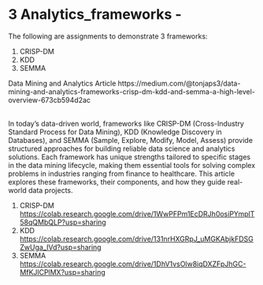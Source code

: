 # 3 Analytics_frameworks - 
The following are assignments to demonstrate 3 frameworks:
  1. CRISP-DM
  2. KDD
  3. SEMMA

<cr>
Data Mining and Analytics Article https://medium.com/@tonjaps3/data-mining-and-analytics-frameworks-crisp-dm-kdd-and-semma-a-high-level-overview-673cb594d2ac
<br>
  <br>
  
In today’s data-driven world, frameworks like CRISP-DM (Cross-Industry Standard Process for Data Mining), KDD (Knowledge Discovery in Databases), and SEMMA (Sample, Explore, Modify, Model, Assess) provide structured approaches for building reliable data science and analytics solutions. Each framework has unique strengths tailored to specific stages in the data mining lifecycle, making them essential tools for solving complex problems in industries ranging from finance to healthcare. This article explores these frameworks, their components, and how they guide real-world data projects.

1. CRISP-DM  https://colab.research.google.com/drive/1WwPFPm1EcDRJh0osiPYmplT58qQMbQLP?usp=sharing <br>
2. KDD https://colab.research.google.com/drive/131nrHXGRpJ_uMGKAbjkFDSGZwUga_IVd?usp=sharing <br>
3. SEMMA https://colab.research.google.com/drive/1DhV1vsOlw8iqDXZFpJhGC-MfKJlCPlMX?usp=sharing <br>

